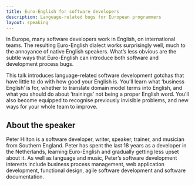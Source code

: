 ```yaml
---
title: Euro-English for software developers
description: Language-related bugs for European programmers
layout: speaking
---
```


In Europe, many software developers work in English, on international teams.
The resulting Euro-English dialect works surprisingly well, much to the annoyance of native English speakers.
What’s less obvious are the subtle ways that Euro-English can introduce both software and development process bugs.

This talk introduces language-related software development gotchas that have little to do with how good your English is.
You’ll learn what ‘business English’ is for, whether to translate domain model terms into English, and what you should do about ‘trainings’ not being a proper English word.
You’ll also become equipped to recognise previously invisible problems, and new ways for your whole team to improve.

## About the speaker

Peter Hilton is a software developer, writer, speaker, trainer, and musician from Southern England. Peter has spent the last 18 years as a developer in the Netherlands, learning Euro-English and gradually getting less upset about it. As well as language and music, Peter’s software development interests include business process management, web application development, functional design, agile software development and software documentation.
